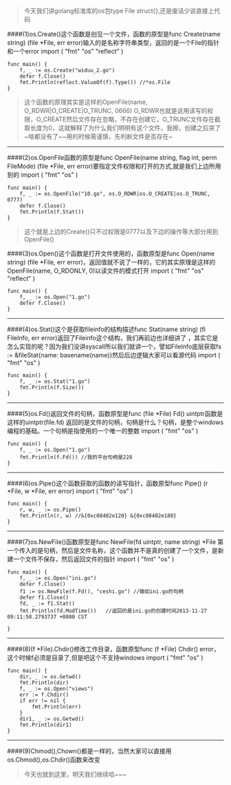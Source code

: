 >今天我们讲golang标准库的os包type File struct{},还是废话少说直接上代码

####(1)os.Create()这个函数是创见一个文件，函数的原型是func Create(name string) (file *File, err error)输入的是名称字符串类型，返回的是一个File的指针和一个error
	import (
		"fmt"
		"os"
		"reflect"
	)
	
	func main() {
		f, _ := os.Create("widuu_2.go")
		defer f.Close()
		fmt.Println(reflect.ValueOf(f).Type()) //*os.File
	}



> 这个函数的原理其实是这样的OpenFile(name, O_RDWR|O_CREATE|O_TRUNC, 0666) O_RDWR也就是说用读写的权限，O_CREATE然后文件存在忽略，不存在创建它，O_TRUNC文件存在截取长度为0，这就解释了为什么我们明明有这个文件，我擦，创建之后哭了~啥都没有了~~用的时候需谨慎，先判断文件是否存在~

---
####(2)os.OpenFile函数的原型是func OpenFile(name string, flag int, perm FileMode) (file *File, err error)要指定文件权限和打开的方式,就是我们上边所用到的
	import (
		"fmt"
		"os"
	)
	
	func main() {
		f, _ := os.OpenFile("10.go", os.O_RDWR|os.O_CREATE|os.O_TRUNC, 0777)
		defer f.Close()
		fmt.Println(f.Stat())
	}

>这个就是上边的Create()只不过权限是0777以及下边的操作等大部分用到OpenFile()

####(3)os.Open()这个函数是打开文件使用的，函数原型是func Open(name string) (file *File, err error)，返回值就不说了一样的，它的其实原理是这样的OpenFile(name, O_RDONLY, 0)以读文件的模式打开
	import (
		"fmt"
		"os"
		"reflect"
	)
	
	func main() {
		f, _ := os.Open("1.go")
		defer f.Close()
	}

---

####(4)os.Stat()这个是获取fileinfo的结构描述func Stat(name string) (fi FileInfo, err error)返回了Fileinfo这个结构，我们再前边也详细讲了
，其实它是怎么实现的呢？因为我们没讲syscall所以我们就讲一个，譬如FileInfo底层获取fs := &fileStat{name: basename(name)}然后后边逻辑大家可以看源代码
	import (
		"fmt"
		"os"
	)
	
	func main() {
		f, _ := os.Stat("1.go")
		fmt.Println(f.Size())
	}

---

####(5)os.Fd()返回文件的句柄，函数原型是func (file *File) Fd() uintptr函数是这样的uintptr(file.fd) 返回的是文件的句柄，句柄是什么？句柄，是整个windows编程的基础。一个句柄是指使用的一个唯一的整数
	import (
		"fmt"
		"os"
	)
	
	func main() {
		f, _ := os.Open("1.go")
		fmt.Println(f.Fd()) //我的平台句柄是228
	}

---

####(6)os.Pipe()这个函数获取的函数的读写指针，函数原型func Pipe() (r *File, w *File, err error)
	import (
		"fmt"
		"os"
	)
	
	func main() {
		r, w, _ := os.Pipe()
		fmt.Println(r, w) //&{0xc08402e120} &{0xc08402e180}
	}

---

####(7)os.NewFile()函数原型是func NewFile(fd uintptr, name string) *File 第一个传入的是句柄，然后是文件名称，这个函数并不是真的创建了一个文件，是新建一个文件不保存，然后返回文件的指针
	import (
		"fmt"
		"os"
	)
	
	func main() {
		f, _ := os.Open("ini.go")
		defer f.Close()
		f1 := os.NewFile(f.Fd(), "ceshi.go") //输如ini.go的句柄
		defer f1.Close()
		fd, _ := f1.Stat()
		fmt.Println(fd.ModTime())	//返回的是ini.go的创建时间2013-11-27 09:11:50.2793737 +0800 CST
	
	}

---

####(8)(f *File).Chdir()修改工作目录，函数原型func (f *File) Chdir() error，这个时候f必须是目录了,但是吧这个不支持windows
	import (
		"fmt"
		"os"
	)
	
	func main() {
		dir, _ := os.Getwd()
		fmt.Println(dir)
		f, _ := os.Open("views")
		err := f.Chdir()
		if err != nil {
			fmt.Println(err)
		}
		dir1, _ := os.Getwd()
		fmt.Println(dir1)
	}

---

####(9)Chmod(),Chown()都是一样的，当然大家可以直接用os.Chmod(),os.Chdir()函数来改变

>今天也就到这里，明天我们继续哈~~~
